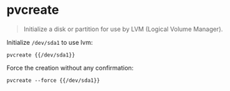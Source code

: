 pvcreate
========

> Initialize a disk or partition for use by LVM (Logical Volume Manager).

Initialize `/dev/sda1` to use lvm:

    pvcreate {{/dev/sda1}}

Force the creation without any confirmation:

    pvcreate --force {{/dev/sda1}}
